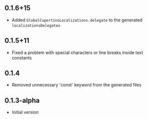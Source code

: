 ## 0.1.6+15

- Added `GlobalCupertinoLocalizations.delegate` to the generated `localizationsDelegates`


## 0.1.5+11

- Fixed a problem with special characters or line breaks inside text constants

## 0.1.4

- Removed unnecessary 'const' keyword from the generated files

## 0.1.3-alpha

- Initial version
